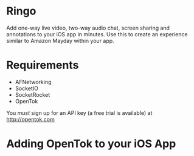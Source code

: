 Ringo
==================

Add one-way live video, two-way audio chat, screen sharing and annotations to your iOS app in minutes.
Use this to create an experience similar to Amazon Mayday within your app.

Requirements
============

 * AFNetworking
 * SocketIO
 * SocketRocket
 * OpenTok

 You *must* sign up for an API key (a free trial is available) at http://opentok.com

 Adding OpenTok to your iOS App
 ===========

 

